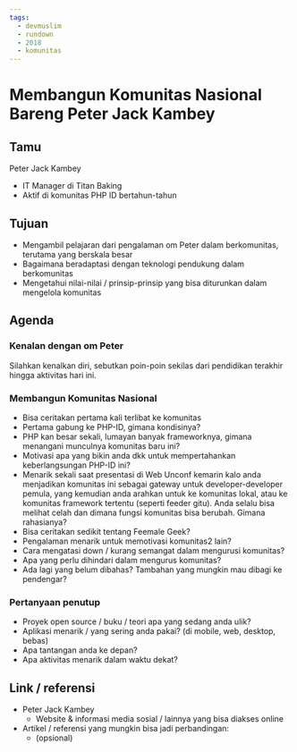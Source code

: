 ```yaml
---
tags:
  - devmuslim
  - rundown
  - 2018
  - komunitas
---
```


# Membangun Komunitas Nasional Bareng Peter Jack Kambey

## Tamu

Peter Jack Kambey

- IT Manager di Titan Baking
- Aktif di komunitas PHP ID bertahun-tahun

## Tujuan

- Mengambil pelajaran dari pengalaman om Peter dalam berkomunitas, terutama yang berskala besar
- Bagaimana beradaptasi dengan teknologi pendukung dalam berkomunitas
- Mengetahui nilai-nilai / prinsip-prinsip yang bisa diturunkan dalam mengelola komunitas

## Agenda

### Kenalan dengan om Peter

Silahkan kenalkan diri, sebutkan poin-poin sekilas dari pendidikan terakhir hingga aktivitas hari ini.

### Membangun Komunitas Nasional

- Bisa ceritakan pertama kali terlibat ke komunitas
- Pertama gabung ke PHP-ID, gimana kondisinya?
- PHP kan besar sekali, lumayan banyak frameworknya, gimana menangani munculnya komunitas baru ini?
- Motivasi apa yang bikin anda dkk untuk mempertahankan keberlangsungan PHP-ID ini?
- Menarik sekali saat presentasi di Web Unconf kemarin kalo anda menjadikan komunitas ini sebagai gateway untuk developer-developer pemula, yang kemudian anda arahkan untuk ke komunitas lokal, atau ke komunitas framework tertentu (seperti feeder gitu). Anda selalu bisa melihat celah dan dimana fungsi komunitas bisa berubah. Gimana rahasianya?
- Bisa ceritakan sedikit tentang Feemale Geek?
- Pengalaman menarik untuk memotivasi komunitas2 lain?
- Cara mengatasi down / kurang semangat dalam mengurusi komunitas?
- Apa yang perlu dihindari dalam mengurus komunitas?
- Ada lagi yang belum dibahas? Tambahan yang mungkin mau dibagi ke pendengar?

### Pertanyaan penutup

- Proyek open source / buku / teori apa yang sedang anda ulik?
- Aplikasi menarik / yang sering anda pakai? (di mobile, web, desktop, bebas)
- Apa tantangan anda ke depan?
- Apa aktivitas menarik dalam waktu dekat?

## Link / referensi

- Peter Jack Kambey
    - Website & informasi media sosial / lainnya yang bisa diakses online
- Artikel / referensi yang mungkin bisa jadi perbandingan:
    - (opsional)